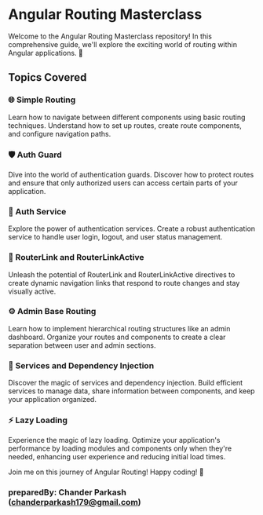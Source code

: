 # Angular Routing Masterclass

Welcome to the Angular Routing Masterclass repository! In this comprehensive guide, we'll explore the exciting world of routing within Angular applications. 🚀

## Topics Covered

### 🌐 Simple Routing
Learn how to navigate between different components using basic routing techniques. Understand how to set up routes, create route components, and configure navigation paths.

### 🛡️ Auth Guard
Dive into the world of authentication guards. Discover how to protect routes and ensure that only authorized users can access certain parts of your application.

### 🔑 Auth Service
Explore the power of authentication services. Create a robust authentication service to handle user login, logout, and user status management.

### 🚦 RouterLink and RouterLinkActive
Unleash the potential of RouterLink and RouterLinkActive directives to create dynamic navigation links that respond to route changes and stay visually active.

### ⚙️ Admin Base Routing
Learn how to implement hierarchical routing structures like an admin dashboard. Organize your routes and components to create a clear separation between user and admin sections.

### 📡 Services and Dependency Injection
Discover the magic of services and dependency injection. Build efficient services to manage data, share information between components, and keep your application organized.

### ⚡ Lazy Loading
Experience the magic of lazy loading. Optimize your application's performance by loading modules and components only when they're needed, enhancing user experience and reducing initial load times.

Join me on this journey of Angular Routing! Happy coding! 🚀

### preparedBy: Chander Parkash (chanderparkash179@gmail.com)
